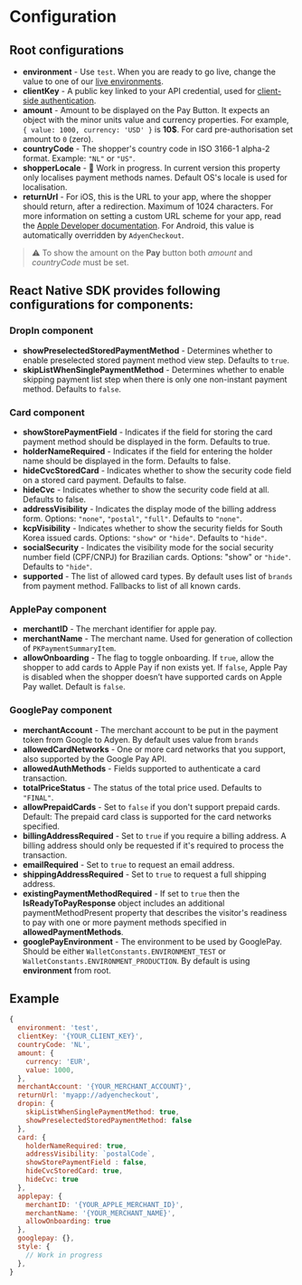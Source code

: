 # Configuration

## Root configurations
* **environment** - Use `test`. When you are ready to go live, change the value to one of our [live environments](https://docs.adyen.com/online-payments/drop-in-web#testing-your-integration).
* **clientKey** - A public key linked to your API credential, used for [client-side authentication](https://docs.adyen.com/development-resources/client-side-authentication).
* **amount** - Amount to be displayed on the Pay Button. It expects an object with the minor units value and currency properties. For example, `{ value: 1000, currency: 'USD' }` is **10$**. For card pre-authorisation set amount to `0` (zero).
* **countryCode** - The shopper's country code in ISO 3166-1 alpha-2 format. Example: `"NL"` or `"US"`. 
* **shopperLocale** - 🚧 Work in progress. In current version this property only localises payment methods names. Default OS's locale is used for localisation.
* **returnUrl** - For iOS, this is the URL to your app, where the shopper should return, after a redirection. Maximum of 1024 characters. For more information on setting a custom URL scheme for your app, read the [Apple Developer documentation](https://developer.apple.com/documentation/uikit/inter-process_communication/allowing_apps_and_websites_to_link_to_your_content/defining_a_custom_url_scheme_for_your_app).
For Android, this value is automatically overridden by `AdyenCheckout`.

> ⚠️ To show the amount on the **Pay** button both *amount* and *countryCode* must be set.

## React Native SDK provides following configurations for components:

### DropIn component
* **showPreselectedStoredPaymentMethod** - Determines whether to enable preselected stored payment method view step. Defaults to `true`.
* **skipListWhenSinglePaymentMethod** - Determines whether to enable skipping payment list step when there is only one non-instant payment method. Defaults to `false`.

### Card component
* **showStorePaymentField** - Indicates if the field for storing the card payment method should be displayed in the form. Defaults to true.
* **holderNameRequired** - Indicates if the field for entering the holder name should be displayed in the form. Defaults to false.
* **hideCvcStoredCard** - Indicates whether to show the security code field on a stored card payment. Defaults to false.
* **hideCvc** - Indicates whether to show the security code field at all. Defaults to false.
* **addressVisibility** - Indicates the display mode of the billing address form. Options: `"none"`, `"postal"`, `"full"`. Defaults to `"none"`.
* **kcpVisibility** - Indicates whether to show the security fields for South Korea issued cards. Options: `"show"` or `"hide"`. Defaults to `"hide"`.
* **socialSecurity** - Indicates the visibility mode for the social security number field (CPF/CNPJ) for Brazilian cards. Options: "show" or `"hide"`. Defaults to `"hide"`.
* **supported** - The list of allowed card types. By default uses list of `brands` from payment method. Fallbacks to list of all known cards.

### ApplePay component
* **merchantID** - The merchant identifier for apple pay.
* **merchantName** - The merchant name. Used for generation of collection of `PKPaymentSummaryItem`.
* **allowOnboarding** - The flag to toggle onboarding. If `true`, allow the shopper to add cards to Apple Pay if non exists yet. If `false`, Apple Pay is disabled when the shopper doesn’t have supported cards on Apple Pay wallet. Default is `false`.

### GooglePay component
* **merchantAccount** - The merchant account to be put in the payment token from Google to Adyen. By default uses value from `brands`
* **allowedCardNetworks** - One or more card networks that you support, also supported by the Google Pay API.
* **allowedAuthMethods** - Fields supported to authenticate a card transaction.
* **totalPriceStatus** - The status of the total price used. Defaults to `"FINAL"`.
* **allowPrepaidCards** - Set to `false` if you don't support prepaid cards. Default: The prepaid card class is supported for the card networks specified.
* **billingAddressRequired** - Set to `true` if you require a billing address. A billing address should only be requested if it's required to process the transaction.
* **emailRequired** - Set to `true` to request an email address.
* **shippingAddressRequired** - Set to `true` to request a full shipping address.
* **existingPaymentMethodRequired** - If set to `true` then the **IsReadyToPayResponse** object includes an additional paymentMethodPresent property that describes the visitor's readiness to pay with one or more payment methods specified in **allowedPaymentMethods**.
* **googlePayEnvironment** - The environment to be used by GooglePay. Should be either `WalletConstants.ENVIRONMENT_TEST` or `WalletConstants.ENVIRONMENT_PRODUCTION`. By default is using **environment** from root.

## Example

```js
{
  environment: 'test',
  clientKey: '{YOUR_CLIENT_KEY}',
  countryCode: 'NL',
  amount: {
    currency: 'EUR',
    value: 1000,
  },
  merchantAccount: '{YOUR_MERCHANT_ACCOUNT}',
  returnUrl: 'myapp://adyencheckout',
  dropin: {
    skipListWhenSinglePaymentMethod: true,
    showPreselectedStoredPaymentMethod: false
  },
  card: {
    holderNameRequired: true,
    addressVisibility: `postalCode`,
    showStorePaymentField : false,
    hideCvcStoredCard: true,
    hideCvc: true
  },
  applepay: {
    merchantID: '{YOUR_APPLE_MERCHANT_ID}',
    merchantName: '{YOUR_MERCHANT_NAME}',
    allowOnboarding: true
  },
  googlepay: {},
  style: {
    // Work in progress
  },
}
```
